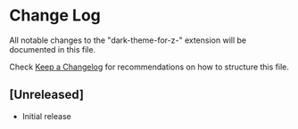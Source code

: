 # Change Log

All notable changes to the "dark-theme-for-z-" extension will be documented in this file.

Check [Keep a Changelog](http://keepachangelog.com/) for recommendations on how to structure this file.

## [Unreleased]

- Initial release
